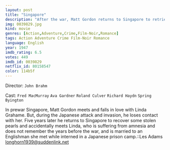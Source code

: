 ```yaml
---
layout: post
title: "Singapore"
description: "After the war, Matt Gordon returns to Singapore to retrieve a fortune in smuggled pearls. Arrived, he reminisces in flashback about his prewar fiancée, alluring Linda, and her disappearance during the Japanese attack. But now Linda resurfaces...with amnesia and married to rich planter Van Leyden. Meanwhile, sinister fence Mauribus schemes to get Matt's pearls..."
img: 0039829.jpg
kind: movie
genres: [Action,Adventure,Crime,Film-Noir,Romance]
tags: Action Adventure Crime Film-Noir Romance 
language: English
year: 1947
imdb_rating: 6.5
votes: 449
imdb_id: 0039829
netflix_id: 80158547
color: 114b5f
---
```

Director: `John Brahm`  

Cast: `Fred MacMurray` `Ava Gardner` `Roland Culver` `Richard Haydn` `Spring Byington` 

In prewar Singapore, Matt Gordon meets and falls in love with Linda Grahame. But, during the Japanese attack and invasion, he loses contact with her. Five years later he returns to Singapore to recover some stolen pearls and accidentally meets Linda, who is suffering from amnesia and does not remember the years before the war, and is married to an Englishman she met while interned in a Japanese prison camp.::Les Adams <longhorn1939@suddenlink.net>